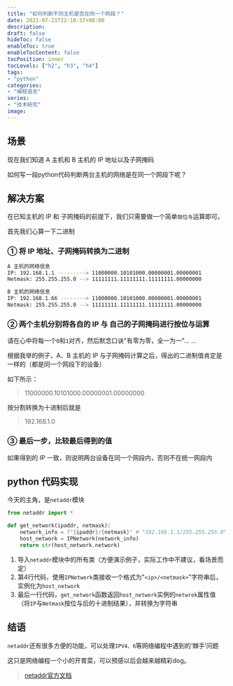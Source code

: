 ```yaml
---
title: "如何判断不同主机是否在同一个网段？"
date: 2021-07-21T22:18:57+08:00
description:
draft: false
hideToc: false
enableToc: true
enableTocContent: false
tocPosition: inner
tocLevels: ["h2", "h3", "h4"]
tags:
- "python"
categories:
- "编程语言"
series:
- "技术研究"
image:
---
```


## 场景

现在我们知道 A 主机和 B 主机的 IP 地址以及子网掩码

如何写一段python代码判断两台主机的网络是在同一个网段下呢？

## 解决方案

在已知主机的 IP 和 子网掩码的前提下，我们只需要做一个简单`按位与`运算即可。

首先我们心算一下二进制

### ①  将 IP 地址、子网掩码转换为二进制

```bash
A 主机的网络信息
IP: 192.168.1.1 ---------> 11000000.10101000.00000001.00000001
Netmask: 255.255.255.0 --> 11111111.11111111.11111111.00000000

B 主机的网络信息
IP: 192.168.1.66 --------> 11000000.10101000.00000001.00000001
Netmask: 255.255.255.0 --> 11111111.11111111.11111111.00000000
```

### ②  两个主机分别将各自的 IP 与 自己的子网掩码进行按位与运算

请在心中将每一个`0`和`1`对齐，然后默念口诀"有零为零，全一为一"... ...

根据我举的例子，A、B 主机的 IP 与子网掩码计算之后，得出的二进制值肯定是一样的（都是同一个网段下的设备）

如下所示：

> 11000000.10101000.00000001.00000000

按分割转换为十进制后就是

> 192.168.1.0

### ③ 最后一步，比较最后得到的值

如果得到的 IP 一致，则说明两台设备在同一个网段内，否则不在统一网段内

## python 代码实现

今天的主角，是`netaddr`模块

```python
from netaddr import *

def get_network(ipaddr, netmask):
	network_info = f"{ipaddr}/{netmask}" # "192.168.1.1/255.255.255.0"
	host_network = IPNetwork(network_info)
	return str(host_network.network)
```



1. 导入`netaddr`模块中的所有类（方便演示例子，实际工作中不建议，看场景而定）
2. 第4行代码，使用`IPNetwork`类接收一个格式为"`<ip>/<netmask>`"字符串后，实例化为`host_network`
3. 最后一行代码，`get_network`函数返回`host_network`实例的`netwrok`属性值（将`IP`与`Netmask`按位与后的十进制结果），并转换为字符串

## 结语

`netaddr`还有很多方便的功能，可以处理`IPV4、6`等网络编程中遇到的‘棘手’问题

这只是网络编程一个小的开胃菜，可以预感以后会越来越精彩dog。

> [netaddr官方文档](https://netaddr.readthedocs.io/en/latest/tutorial_01.html)









